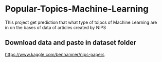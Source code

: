 # Popular-Topics-Machine-Learning
This project get prediction that what type of toipcs of Machine Learning are in on the bases of data of articles created by NIPS

## Download data and paste in dataset folder
https://www.kaggle.com/benhamner/nips-papers
